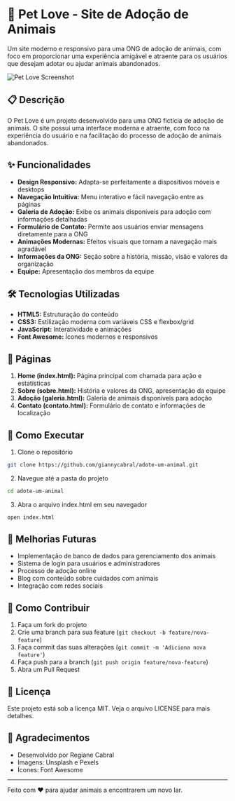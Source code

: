 # 🐾 Pet Love - Site de Adoção de Animais

Um site moderno e responsivo para uma ONG de adoção de animais, com foco em proporcionar uma experiência amigável e atraente para os usuários que desejam adotar ou ajudar animais abandonados.

![Pet Love Screenshot](/assets/img/petlove.jpg)

## 📋 Descrição

O Pet Love é um projeto desenvolvido para uma ONG fictícia de adoção de animais. O site possui uma interface moderna e atraente, com foco na experiência do usuário e na facilitação do processo de adoção de animais abandonados.

## ✨ Funcionalidades

- **Design Responsivo:** Adapta-se perfeitamente a dispositivos móveis e desktops
- **Navegação Intuitiva:** Menu interativo e fácil navegação entre as páginas
- **Galeria de Adoção:** Exibe os animais disponíveis para adoção com informações detalhadas
- **Formulário de Contato:** Permite aos usuários enviar mensagens diretamente para a ONG
- **Animações Modernas:** Efeitos visuais que tornam a navegação mais agradável
- **Informações da ONG:** Seção sobre a história, missão, visão e valores da organização
- **Equipe:** Apresentação dos membros da equipe

## 🛠️ Tecnologias Utilizadas

- **HTML5:** Estruturação do conteúdo
- **CSS3:** Estilização moderna com variáveis CSS e flexbox/grid
- **JavaScript:** Interatividade e animações
- **Font Awesome:** Ícones modernos e responsivos

## 📱 Páginas

1. **Home (index.html):** Página principal com chamada para ação e estatísticas
2. **Sobre (sobre.html):** História e valores da ONG, apresentação da equipe
3. **Adoção (galeria.html):** Galeria de animais disponíveis para adoção
4. **Contato (contato.html):** Formulário de contato e informações de localização

## 🚀 Como Executar

1. Clone o repositório
```bash
git clone https://github.com/giannycabral/adote-um-animal.git
```

2. Navegue até a pasta do projeto
```bash
cd adote-um-animal
```

3. Abra o arquivo index.html em seu navegador
```bash
open index.html
```

## 🌟 Melhorias Futuras

- Implementação de banco de dados para gerenciamento dos animais
- Sistema de login para usuários e administradores
- Processo de adoção online
- Blog com conteúdo sobre cuidados com animais
- Integração com redes sociais

## 🤝 Como Contribuir

1. Faça um fork do projeto
2. Crie uma branch para sua feature (`git checkout -b feature/nova-feature`)
3. Faça commit das suas alterações (`git commit -m 'Adiciona nova feature'`)
4. Faça push para a branch (`git push origin feature/nova-feature`)
5. Abra um Pull Request

## 📄 Licença

Este projeto está sob a licença MIT. Veja o arquivo LICENSE para mais detalhes.

## 🙏 Agradecimentos

- Desenvolvido por Regiane Cabral
- Imagens: Unsplash e Pexels
- Ícones: Font Awesome

---

Feito com ❤️ para ajudar animais a encontrarem um novo lar.
